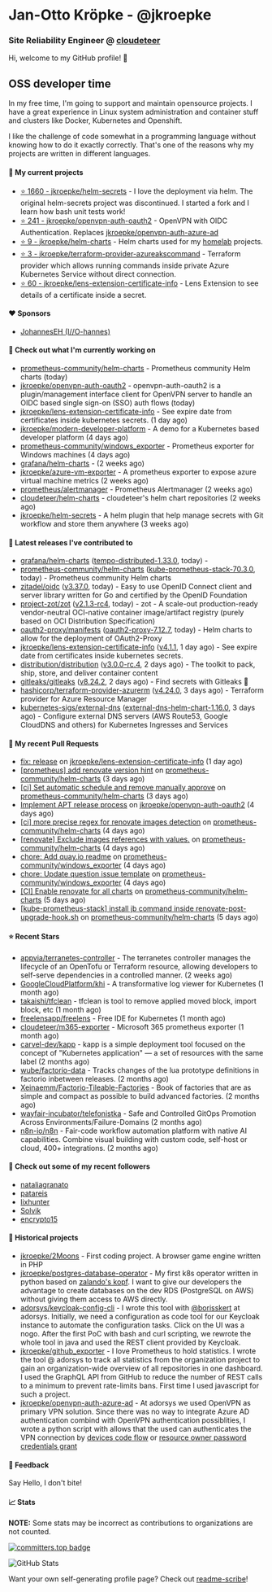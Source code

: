 # Jan-Otto Kröpke - @jkroepke
### Site Reliability Engineer @ [cloudeteer](https://cloudeteer.de/)

Hi, welcome to my GitHub profile! 👋

## OSS developer time
In my free time, I'm going to support and maintain opensource projects. I have a great experience in Linux system administration and container stuff and clusters like Docker, Kubernetes and Openshift.

I like the challenge of code somewhat in a programming language without knowing how to do it exactly correctly. That's one of the reasons why my projects are written in different languages.

#### 🌱 My current projects
- [⭐️ 1660 - jkroepke/helm-secrets](https://github.com/jkroepke/helm-secrets) - I love the deployment via helm. The original helm-secrets project was discontinued. I started a fork and I learn how bash unit tests work!
- [⭐️ 241 - jkroepke/openvpn-auth-oauth2](https://github.com/jkroepke/openvpn-auth-oauth2) - OpenVPN with OIDC Authentication. Replaces  [jkroepke/openvpn-auth-azure-ad](https://github.com/jkroepke/openvpn-auth-azure-ad) 
- [⭐️ 9 - jkroepke/helm-charts](https://github.com/jkroepke/helm-charts) - Helm charts used for my [homelab](https://github.com/jkroepke/homelab) projects.
- [⭐️ 3 - jkroepke/terraform-provider-azureakscommand](https://github.com/jkroepke/terraform-provider-azureakscommand) - Terraform provider which allows running commands inside private Azure Kubernetes Service without direct connection.
- [⭐️ 60 - jkroepke/lens-extension-certificate-info](https://github.com/jkroepke/lens-extension-certificate-info) - Lens Extension to see details of a certificate inside a secret.

#### ❤️ Sponsors

- [JohannesEH (I//O-hannes)](https://github.com/JohannesEH)


#### 👷 Check out what I'm currently working on

- [prometheus-community/helm-charts](https://github.com/prometheus-community/helm-charts) - Prometheus community Helm charts (today)
- [jkroepke/openvpn-auth-oauth2](https://github.com/jkroepke/openvpn-auth-oauth2) - openvpn-auth-oauth2 is a plugin/management interface client for OpenVPN server to handle an OIDC based single sign-on (SSO) auth flows (today)
- [jkroepke/lens-extension-certificate-info](https://github.com/jkroepke/lens-extension-certificate-info) - See expire date from certificates inside kubernetes secrets. (1 day ago)
- [jkroepke/modern-developer-platform](https://github.com/jkroepke/modern-developer-platform) - A demo for a Kubernetes based developer platform (4 days ago)
- [prometheus-community/windows_exporter](https://github.com/prometheus-community/windows_exporter) - Prometheus exporter for Windows machines (4 days ago)
- [grafana/helm-charts](https://github.com/grafana/helm-charts) -  (2 weeks ago)
- [jkroepke/azure-vm-exporter](https://github.com/jkroepke/azure-vm-exporter) - A prometheus exporter to expose azure virtual machine metrics (2 weeks ago)
- [prometheus/alertmanager](https://github.com/prometheus/alertmanager) - Prometheus Alertmanager (2 weeks ago)
- [cloudeteer/helm-charts](https://github.com/cloudeteer/helm-charts) - cloudeteer's helm chart repositories (2 weeks ago)
- [jkroepke/helm-secrets](https://github.com/jkroepke/helm-secrets) - A helm plugin that help manage secrets with Git workflow and store them anywhere (3 weeks ago)

#### 🔭 Latest releases I've contributed to

- [grafana/helm-charts](https://github.com/grafana/helm-charts) ([tempo-distributed-1.33.0](https://github.com/grafana/helm-charts/releases/tag/tempo-distributed-1.33.0), today) - 
- [prometheus-community/helm-charts](https://github.com/prometheus-community/helm-charts) ([kube-prometheus-stack-70.3.0](https://github.com/prometheus-community/helm-charts/releases/tag/kube-prometheus-stack-70.3.0), today) - Prometheus community Helm charts
- [zitadel/oidc](https://github.com/zitadel/oidc) ([v3.37.0](https://github.com/zitadel/oidc/releases/tag/v3.37.0), today) - Easy to use OpenID Connect client and server library written for Go and certified by the OpenID Foundation
- [project-zot/zot](https://github.com/project-zot/zot) ([v2.1.3-rc4](https://github.com/project-zot/zot/releases/tag/v2.1.3-rc4), today) - zot - A scale-out production-ready vendor-neutral OCI-native container image/artifact registry (purely based on OCI Distribution Specification)
- [oauth2-proxy/manifests](https://github.com/oauth2-proxy/manifests) ([oauth2-proxy-7.12.7](https://github.com/oauth2-proxy/manifests/releases/tag/oauth2-proxy-7.12.7), today) - Helm charts to allow for the deployment of OAuth2-Proxy
- [jkroepke/lens-extension-certificate-info](https://github.com/jkroepke/lens-extension-certificate-info) ([v4.1.1](https://github.com/jkroepke/lens-extension-certificate-info/releases/tag/v4.1.1), 1 day ago) - See expire date from certificates inside kubernetes secrets.
- [distribution/distribution](https://github.com/distribution/distribution) ([v3.0.0-rc.4](https://github.com/distribution/distribution/releases/tag/v3.0.0-rc.4), 2 days ago) - The toolkit to pack, ship, store, and deliver container content
- [gitleaks/gitleaks](https://github.com/gitleaks/gitleaks) ([v8.24.2](https://github.com/gitleaks/gitleaks/releases/tag/v8.24.2), 2 days ago) - Find secrets with Gitleaks 🔑
- [hashicorp/terraform-provider-azurerm](https://github.com/hashicorp/terraform-provider-azurerm) ([v4.24.0](https://github.com/hashicorp/terraform-provider-azurerm/releases/tag/v4.24.0), 3 days ago) - Terraform provider for Azure Resource Manager
- [kubernetes-sigs/external-dns](https://github.com/kubernetes-sigs/external-dns) ([external-dns-helm-chart-1.16.0](https://github.com/kubernetes-sigs/external-dns/releases/tag/external-dns-helm-chart-1.16.0), 3 days ago) - Configure external DNS servers (AWS Route53, Google CloudDNS and others) for Kubernetes Ingresses and Services

#### 🔨 My recent Pull Requests

- [fix: release](https://github.com/jkroepke/lens-extension-certificate-info/pull/11) on [jkroepke/lens-extension-certificate-info](https://github.com/jkroepke/lens-extension-certificate-info) (1 day ago)
- [[prometheus] add renovate version hint](https://github.com/prometheus-community/helm-charts/pull/5465) on [prometheus-community/helm-charts](https://github.com/prometheus-community/helm-charts) (3 days ago)
- [[ci] Set automatic schedule and remove manually approve](https://github.com/prometheus-community/helm-charts/pull/5463) on [prometheus-community/helm-charts](https://github.com/prometheus-community/helm-charts) (3 days ago)
- [Implement APT release process](https://github.com/jkroepke/openvpn-auth-oauth2/pull/445) on [jkroepke/openvpn-auth-oauth2](https://github.com/jkroepke/openvpn-auth-oauth2) (4 days ago)
- [[ci] more precise regex for renovate images detection](https://github.com/prometheus-community/helm-charts/pull/5461) on [prometheus-community/helm-charts](https://github.com/prometheus-community/helm-charts) (4 days ago)
- [[renovate] Exclude images references with values.](https://github.com/prometheus-community/helm-charts/pull/5457) on [prometheus-community/helm-charts](https://github.com/prometheus-community/helm-charts) (4 days ago)
- [chore: Add quay.io readme](https://github.com/prometheus-community/windows_exporter/pull/1946) on [prometheus-community/windows_exporter](https://github.com/prometheus-community/windows_exporter) (4 days ago)
- [chore: Update question issue template](https://github.com/prometheus-community/windows_exporter/pull/1945) on [prometheus-community/windows_exporter](https://github.com/prometheus-community/windows_exporter) (4 days ago)
- [[CI] Enable renovate for all charts](https://github.com/prometheus-community/helm-charts/pull/5437) on [prometheus-community/helm-charts](https://github.com/prometheus-community/helm-charts) (5 days ago)
- [[kube-prometheus-stack] install jb command inside renovate-post-upgrade-hook.sh](https://github.com/prometheus-community/helm-charts/pull/5434) on [prometheus-community/helm-charts](https://github.com/prometheus-community/helm-charts) (5 days ago)

#### ⭐ Recent Stars

- [appvia/terranetes-controller](https://github.com/appvia/terranetes-controller) - The terranetes controller manages the lifecycle of an OpenTofu or Terraform resource, allowing developers to self-serve dependencies in a controlled manner. (2 weeks ago)
- [GoogleCloudPlatform/khi](https://github.com/GoogleCloudPlatform/khi) - A transformative log viewer for Kubernetes (1 month ago)
- [takaishi/tfclean](https://github.com/takaishi/tfclean) - tfclean is tool to remove applied moved block, import block, etc (1 month ago)
- [freelensapp/freelens](https://github.com/freelensapp/freelens) - Free IDE for Kubernetes (1 month ago)
- [cloudeteer/m365-exporter](https://github.com/cloudeteer/m365-exporter) - Microsoft 365 prometheus exporter (1 month ago)
- [carvel-dev/kapp](https://github.com/carvel-dev/kapp) - kapp is a simple deployment tool focused on the concept of "Kubernetes application" — a set of resources with the same label (2 months ago)
- [wube/factorio-data](https://github.com/wube/factorio-data) - Tracks changes of the lua prototype definitions in factorio inbetween releases. (2 months ago)
- [Xeinaemm/Factorio-Tileable-Factories](https://github.com/Xeinaemm/Factorio-Tileable-Factories) - Book of factories that are as simple and compact as possible to build advanced factories. (2 months ago)
- [wayfair-incubator/telefonistka](https://github.com/wayfair-incubator/telefonistka) - Safe and Controlled GitOps Promotion Across Environments/Failure-Domains (2 months ago)
- [n8n-io/n8n](https://github.com/n8n-io/n8n) - Fair-code workflow automation platform with native AI capabilities. Combine visual building with custom code, self-host or cloud, 400+ integrations. (2 months ago)

#### 👯 Check out some of my recent followers

- [nataliagranato](https://github.com/nataliagranato)
- [patareis](https://github.com/patareis)
- [lixhunter](https://github.com/lixhunter)
- [Solvik](https://github.com/Solvik)
- [encrypto15](https://github.com/encrypto15)

#### 📜 Historical projects
- [jkroepke/2Moons](https://github.com/jkroepke/2Moons) - First coding project. A browser game engine written in PHP
- [jkroepke/postgres-database-operator](https://github.com/jkroepke/postgres-database-operator) - My first k8s operator written in python based on [zalando's kopf](https://github.com/zalando-incubator/kopf). I want to give our developers the advantage to create databases on the dev RDS (PostgreSQL on AWS) without giving them access to AWS directly.
- [adorsys/keycloak-config-cli](https://github.com/adorsys/keycloak-config-cli) - I wrote this tool with [@borisskert](https://github.com/borisskert) at adorsys. Initially, we need a configuration as code tool for our Keycloak instance to automate the configuration tasks. Click on the UI was a nogo. After the first PoC with bash and curl scripting, we rewrote the whole tool in java and used the REST client provided by Keycloak.
- [jkroepke/github_exporter](https://github.com/jkroepke/github_exporter) - I love Prometheus to hold statistics. I wrote the tool @ adorsys to track all statistics from the organization project to gain an organization-wide overview of all repositories in one dashboard. I used the GraphQL API from GitHub to reduce the number of REST calls to a minimum to prevent rate-limits bans. First time I used javascript for such a project.
- [jkroepke/openvpn-auth-azure-ad](https://github.com/jkroepke/openvpn-auth-azure-ad) - At adorsys we used OpenVPN as primary VPN solution. Since there was no way to integrate Azure AD authentication combind with OpenVPN authentication possiblities, I wrote a python script with allows that the used can authenticates the VPN connection by [devices code flow](https://docs.microsoft.com/en-us/azure/active-directory/develop/v2-oauth2-device-code) or [resource owner password credentials grant](https://docs.microsoft.com/en-us/azure/active-directory/develop/v2-oauth-ropc)

#### 💬 Feedback

Say Hello, I don't bite!

#### 📈 Stats

**NOTE:** Some stats may be incorrect as contributions to organizations
are not counted.

[![committers.top badge](https://user-badge.committers.top/germany/jkroepke.svg)](https://user-badge.committers.top/germany/jkroepke)

![GitHub Stats](https://github-readme-stats.vercel.app/api?username=jkroepke&count_private=false&theme=tokyonight&show_icons=true)

Want your own self-generating profile page? Check out [readme-scribe](https://github.com/muesli/readme-scribe)!
